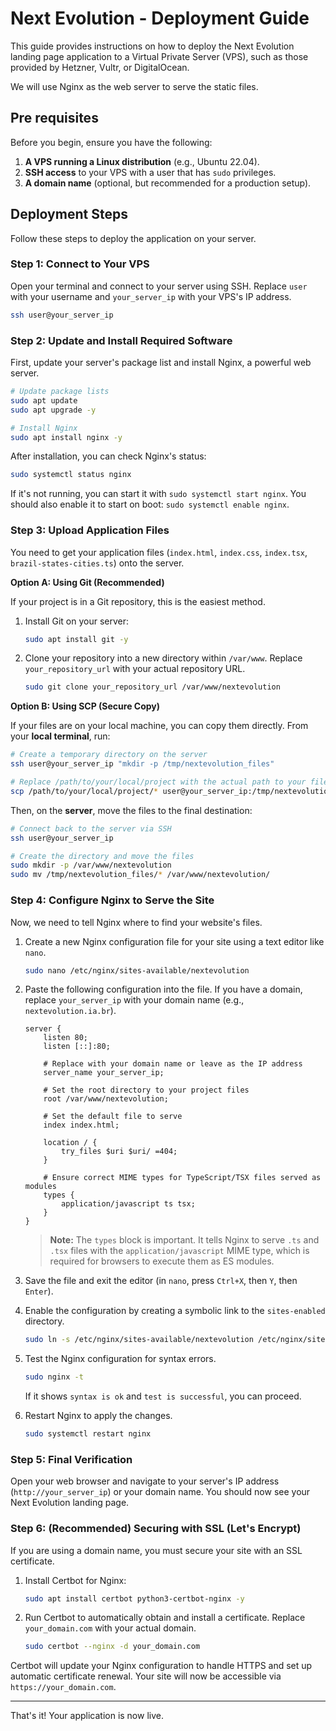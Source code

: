 # Next Evolution - Deployment Guide

This guide provides instructions on how to deploy the Next Evolution landing page application to a Virtual Private Server (VPS), such as those provided by Hetzner, Vultr, or DigitalOcean.

We will use Nginx as the web server to serve the static files.

## Pre requisites

Before you begin, ensure you have the following:

1.  **A VPS running a Linux distribution** (e.g., Ubuntu 22.04).
2.  **SSH access** to your VPS with a user that has `sudo` privileges.
3.  **A domain name** (optional, but recommended for a production setup).

## Deployment Steps

Follow these steps to deploy the application on your server.

### Step 1: Connect to Your VPS

Open your terminal and connect to your server using SSH. Replace `user` with your username and `your_server_ip` with your VPS's IP address.

```bash
ssh user@your_server_ip
```

### Step 2: Update and Install Required Software

First, update your server's package list and install Nginx, a powerful web server.

```bash
# Update package lists
sudo apt update
sudo apt upgrade -y

# Install Nginx
sudo apt install nginx -y
```

After installation, you can check Nginx's status:

```bash
sudo systemctl status nginx
```

If it's not running, you can start it with `sudo systemctl start nginx`. You should also enable it to start on boot: `sudo systemctl enable nginx`.

### Step 3: Upload Application Files

You need to get your application files (`index.html`, `index.css`, `index.tsx`, `brazil-states-cities.ts`) onto the server.

**Option A: Using Git (Recommended)**

If your project is in a Git repository, this is the easiest method.

1.  Install Git on your server:
    ```bash
    sudo apt install git -y
    ```
2.  Clone your repository into a new directory within `/var/www`. Replace `your_repository_url` with your actual repository URL.
    ```bash
    sudo git clone your_repository_url /var/www/nextevolution
    ```

**Option B: Using SCP (Secure Copy)**

If your files are on your local machine, you can copy them directly. From your **local terminal**, run:

```bash
# Create a temporary directory on the server
ssh user@your_server_ip "mkdir -p /tmp/nextevolution_files"

# Replace /path/to/your/local/project with the actual path to your files
scp /path/to/your/local/project/* user@your_server_ip:/tmp/nextevolution_files
```

Then, on the **server**, move the files to the final destination:

```bash
# Connect back to the server via SSH
ssh user@your_server_ip

# Create the directory and move the files
sudo mkdir -p /var/www/nextevolution
sudo mv /tmp/nextevolution_files/* /var/www/nextevolution/
```

### Step 4: Configure Nginx to Serve the Site

Now, we need to tell Nginx where to find your website's files.

1.  Create a new Nginx configuration file for your site using a text editor like `nano`.

    ```bash
    sudo nano /etc/nginx/sites-available/nextevolution
    ```

2.  Paste the following configuration into the file. If you have a domain, replace `your_server_ip` with your domain name (e.g., `nextevolution.ia.br`).

    ```nginx
    server {
        listen 80;
        listen [::]:80;

        # Replace with your domain name or leave as the IP address
        server_name your_server_ip;

        # Set the root directory to your project files
        root /var/www/nextevolution;

        # Set the default file to serve
        index index.html;

        location / {
            try_files $uri $uri/ =404;
        }

        # Ensure correct MIME types for TypeScript/TSX files served as modules
        types {
            application/javascript ts tsx;
        }
    }
    ```
    > **Note:** The `types` block is important. It tells Nginx to serve `.ts` and `.tsx` files with the `application/javascript` MIME type, which is required for browsers to execute them as ES modules.

3.  Save the file and exit the editor (in `nano`, press `Ctrl+X`, then `Y`, then `Enter`).

4.  Enable the configuration by creating a symbolic link to the `sites-enabled` directory.

    ```bash
    sudo ln -s /etc/nginx/sites-available/nextevolution /etc/nginx/sites-enabled/
    ```

5.  Test the Nginx configuration for syntax errors.

    ```bash
    sudo nginx -t
    ```

    If it shows `syntax is ok` and `test is successful`, you can proceed.

6.  Restart Nginx to apply the changes.

    ```bash
    sudo systemctl restart nginx
    ```

### Step 5: Final Verification

Open your web browser and navigate to your server's IP address (`http://your_server_ip`) or your domain name. You should now see your Next Evolution landing page.

### Step 6: (Recommended) Securing with SSL (Let's Encrypt)

If you are using a domain name, you must secure your site with an SSL certificate.

1.  Install Certbot for Nginx:
    ```bash
    sudo apt install certbot python3-certbot-nginx -y
    ```
2.  Run Certbot to automatically obtain and install a certificate. Replace `your_domain.com` with your actual domain.
    ```bash
    sudo certbot --nginx -d your_domain.com
    ```

Certbot will update your Nginx configuration to handle HTTPS and set up automatic certificate renewal. Your site will now be accessible via `https://your_domain.com`.

---

That's it! Your application is now live.
